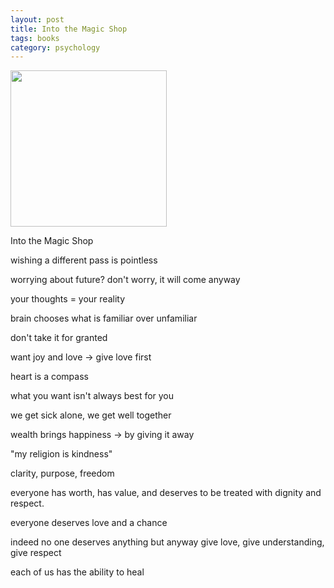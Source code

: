 ```yaml
---
layout: post
title: Into the Magic Shop
tags: books
category: psychology  
---
```


<img height="250"  src="https://i.gr-assets.com/images/S/compressed.photo.goodreads.com/books/1449996983l/25733658.jpg" />

Into the Magic Shop

wishing a different pass is pointless

worrying about future? don't worry, it will come anyway

your thoughts = your reality

brain chooses what is familiar over unfamiliar 

don't take it for granted

want joy and love -> give love first

heart is a compass

what you want isn't always best for you 

we get sick alone, we get well together

wealth brings happiness -> by giving it away

"my religion is kindness"

clarity, purpose, freedom

everyone has worth, has value, and deserves to be treated with dignity and respect. 

everyone deserves love and a chance 

indeed no one deserves anything but anyway give love, give understanding, give respect 

each of us has the ability to heal 

